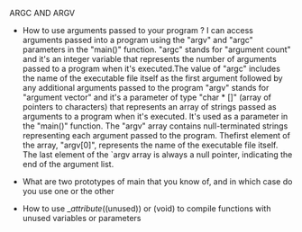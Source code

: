 ARGC AND ARGV

- How to use arguments passed to your program ?
I can access arguments passed into a program using the "argv" and "argc" parameters in the "main()" function.
"argc" stands for "argument count" and it's an integer variable that represents the number of arguments passed to a
program when it's executed.The value of "argc" includes the name of the executable file itself as the first argument
followed by any additional arguments passed to the program
"argv" stands for "argument vector" and it's a parameter of type "char * []" (array of pointers to characters) that
represents an array of strings passed as arguments to a program when it's executed. It's used as a parameter in the
"main()" function. The "argv" array contains null-terminated strings representing each argument passed to the program. Thefirst element of the array, "argv[0]", represents the name of the executable file itself. The last element of the `argv 
array is always a null pointer, indicating the end of the argument list.

- What are two prototypes of main that you know of, and in which case do you use one or the other
- How to use __attribute_((unused)) or (void) to compile functions with unused variables or parameters


